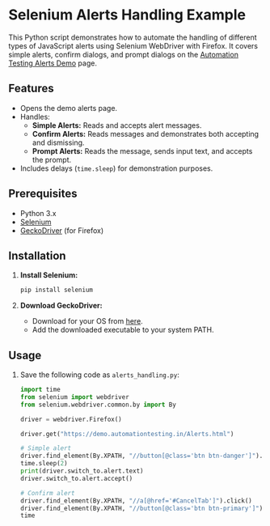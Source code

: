 # Selenium Alerts Handling Example

This Python script demonstrates how to automate the handling of different types of JavaScript alerts using Selenium WebDriver with Firefox. It covers simple alerts, confirm dialogs, and prompt dialogs on the [Automation Testing Alerts Demo](https://demo.automationtesting.in/Alerts.html) page.

## Features

- Opens the demo alerts page.
- Handles:
  - **Simple Alerts:** Reads and accepts alert messages.
  - **Confirm Alerts:** Reads messages and demonstrates both accepting and dismissing.
  - **Prompt Alerts:** Reads the message, sends input text, and accepts the prompt.
- Includes delays (`time.sleep`) for demonstration purposes.

## Prerequisites

- Python 3.x
- [Selenium](https://selenium-python.readthedocs.io/)
- [GeckoDriver](https://github.com/mozilla/geckodriver/releases) (for Firefox)

## Installation

1. **Install Selenium:**
   ```bash
   pip install selenium
   ```

2. **Download GeckoDriver:**
   - Download for your OS from [here](https://github.com/mozilla/geckodriver/releases).
   - Add the downloaded executable to your system PATH.

## Usage

1. Save the following code as `alerts_handling.py`:

   ```python
   import time
   from selenium import webdriver
   from selenium.webdriver.common.by import By

   driver = webdriver.Firefox()

   driver.get("https://demo.automationtesting.in/Alerts.html")

   # Simple alert
   driver.find_element(By.XPATH, "//button[@class='btn btn-danger']").click()
   time.sleep(2)
   print(driver.switch_to.alert.text)
   driver.switch_to.alert.accept()

   # Confirm alert
   driver.find_element(By.XPATH, "//a[@href='#CancelTab']").click()
   driver.find_element(By.XPATH, "//button[@class='btn btn-primary']").click()
   time

